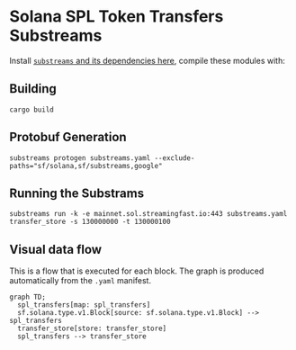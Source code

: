 Solana SPL Token Transfers Substreams
=====================================

Install [`substreams` and its dependencies here](../README.md), compile these modules with:

## Building
```
cargo build
```

## Protobuf Generation
```
substreams protogen substreams.yaml --exclude-paths="sf/solana,sf/substreams,google"
```

## Running the Substrams
```
substreams run -k -e mainnet.sol.streamingfast.io:443 substreams.yaml transfer_store -s 130000000 -t 130000100
```

## Visual data flow

This is a flow that is executed for each block.  The graph is produced automatically from the `.yaml` manifest.

```mermaid
graph TD;
  spl_transfers[map: spl_transfers]
  sf.solana.type.v1.Block[source: sf.solana.type.v1.Block] --> spl_transfers
  transfer_store[store: transfer_store]
  spl_transfers --> transfer_store
```
